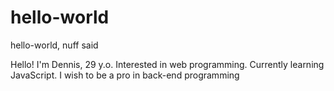# hello-world
hello-world, nuff said


Hello! I'm Dennis, 29 y.o. Interested in web programming. Currently learning JavaScript.
I wish to be a pro in back-end programming
